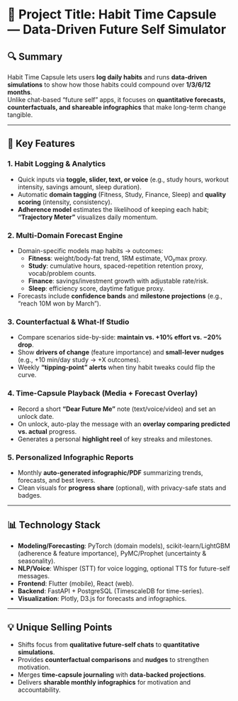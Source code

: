 # 🧠 Project Title: **Habit Time Capsule — Data-Driven Future Self Simulator**

## 🔍 Summary  
Habit Time Capsule lets users **log daily habits** and runs **data-driven simulations** to show how those habits could compound over **1/3/6/12 months**.  
Unlike chat-based “future self” apps, it focuses on **quantitative forecasts, counterfactuals, and shareable infographics** that make long-term change tangible.

---

## 🎯 Key Features  

### 1. Habit Logging & Analytics  
- Quick inputs via **toggle, slider, text, or voice** (e.g., study hours, workout intensity, savings amount, sleep duration).  
- Automatic **domain tagging** (Fitness, Study, Finance, Sleep) and **quality scoring** (intensity, consistency).  
- **Adherence model** estimates the likelihood of keeping each habit; **“Trajectory Meter”** visualizes daily momentum.

### 2. Multi-Domain Forecast Engine  
- Domain-specific models map habits → outcomes:  
  - **Fitness**: weight/body-fat trend, 1RM estimate, VO₂max proxy.  
  - **Study**: cumulative hours, spaced-repetition retention proxy, vocab/problem counts.  
  - **Finance**: savings/investment growth with adjustable rate/risk.  
  - **Sleep**: efficiency score, daytime fatigue proxy.  
- Forecasts include **confidence bands** and **milestone projections** (e.g., “reach 10M won by March”).

### 3. Counterfactual & What-If Studio  
- Compare scenarios side-by-side: **maintain vs. +10% effort vs. −20% drop**.  
- Show **drivers of change** (feature importance) and **small-lever nudges** (e.g., +10 min/day study → +X outcomes).  
- Weekly **“tipping-point” alerts** when tiny habit tweaks could flip the curve.

### 4. Time-Capsule Playback (Media + Forecast Overlay)  
- Record a short **“Dear Future Me”** note (text/voice/video) and set an unlock date.  
- On unlock, auto-play the message with an **overlay comparing predicted vs. actual** progress.  
- Generates a personal **highlight reel** of key streaks and milestones.

### 5. Personalized Infographic Reports  
- Monthly **auto-generated infographic/PDF** summarizing trends, forecasts, and best levers.  
- Clean visuals for **progress share** (optional), with privacy-safe stats and badges.

---

## 📊 Technology Stack  
- **Modeling/Forecasting**: PyTorch (domain models), scikit-learn/LightGBM (adherence & feature importance), PyMC/Prophet (uncertainty & seasonality).  
- **NLP/Voice**: Whisper (STT) for voice logging, optional TTS for future-self messages.  
- **Frontend**: Flutter (mobile), React (web).  
- **Backend**: FastAPI + PostgreSQL (TimescaleDB for time-series).  
- **Visualization**: Plotly, D3.js for forecasts and infographics.  

---

## 💡 Unique Selling Points  
- Shifts focus from **qualitative future-self chats** to **quantitative simulations**.  
- Provides **counterfactual comparisons** and **nudges** to strengthen motivation.  
- Merges **time-capsule journaling** with **data-backed projections**.  
- Delivers **sharable monthly infographics** for motivation and accountability.  
